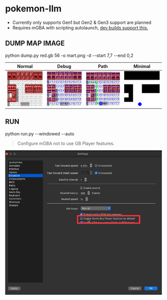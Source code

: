 # pokemon-llm

- Currently only supports Gen1 but Gen2 & Gen3 support are planned
- Requires mGBA with scripting autolaunch, [dev builds support this.](https://mgba.io/downloads.html#development-downloads)

## DUMP MAP IMAGE

python dump.py red.gb 56 -o mart.png -d --start 7,7 --end 0,2

| Normal | Debug | Path | Minimal |
|---------|---------|---------|---------|
| ![Alt1](images/normal_mart.png) | ![Alt2](images/debug_mart.png) | ![Alt3](images/path_debug_mart.png) | ![Alt4](images/minimal_mart.png) |

## RUN

python run.py --windowed --auto 

> Configure mGBA not to use GB Player features.

![Alt1](images/no_gbp.png)